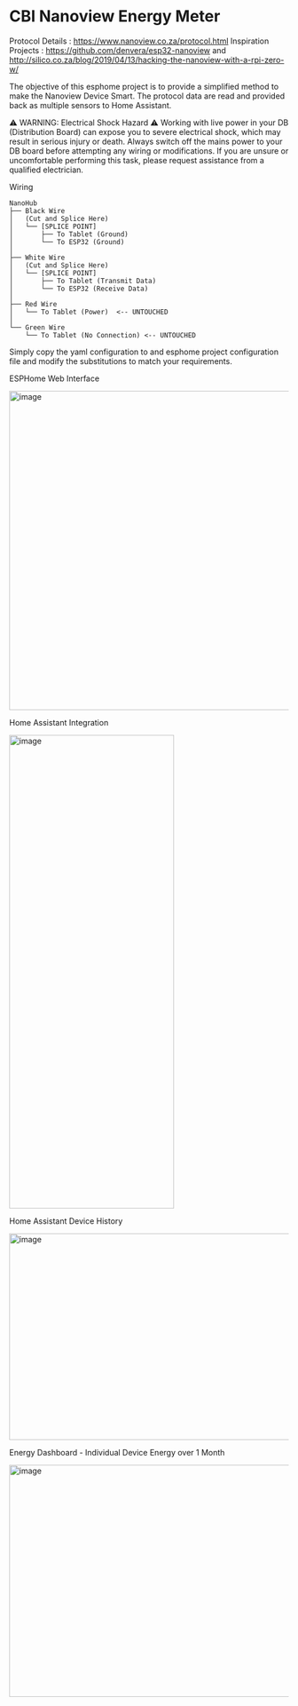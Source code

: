 # CBI Nanoview Energy Meter
Protocol Details : https://www.nanoview.co.za/protocol.html
Inspiration Projects : https://github.com/denvera/esp32-nanoview and http://silico.co.za/blog/2019/04/13/hacking-the-nanoview-with-a-rpi-zero-w/

The objective of this esphome project is to provide a simplified method to make the Nanoview Device Smart.
The protocol data are read and provided back as multiple sensors to Home Assistant.

⚠️ WARNING: Electrical Shock Hazard ⚠️
Working with live power in your DB (Distribution Board) can expose you to severe electrical shock, which may result in serious injury or death.
Always switch off the mains power to your DB board before attempting any wiring or modifications. If you are unsure or uncomfortable performing this task, please request assistance from a qualified electrician.

Wiring

````
NanoHub
├── Black Wire
│   (Cut and Splice Here)
│   └── [SPLICE POINT]
│       ├── To Tablet (Ground)
│       └── To ESP32 (Ground)
│
├── White Wire
│   (Cut and Splice Here)
│   └── [SPLICE POINT]
│       ├── To Tablet (Transmit Data)
│       └── To ESP32 (Receive Data)
│
├── Red Wire
│   └── To Tablet (Power)  <-- UNTOUCHED
│
└── Green Wire
    └── To Tablet (No Connection) <-- UNTOUCHED
````

Simply copy the yaml configuration to and esphome project configuration file and modify the substitutions to match your requirements.

ESPHome Web Interface

<img width="1829" height="575" alt="image" src="https://github.com/user-attachments/assets/97c55362-c7ed-43c4-a75d-1aa26c92dcc7" />

Home Assistant Integration

<img width="297" height="853" alt="image" src="https://github.com/user-attachments/assets/42d90140-9c0e-4993-9858-f6c2d8ca4b84" />

Home Assistant Device History

<img width="1609" height="372" alt="image" src="https://github.com/user-attachments/assets/23f0a777-1956-4100-bba0-c1f77126a09c" />

Energy Dashboard - Individual Device Energy over 1 Month

<img width="1373" height="418" alt="image" src="https://github.com/user-attachments/assets/64b151dc-5d74-4bec-9e8d-5f9b9796f11c" />

